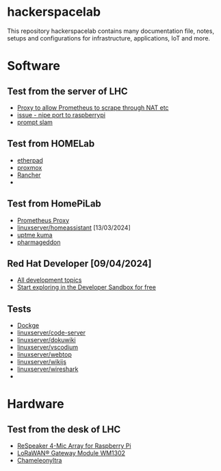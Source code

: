 # hackerspacelab
This repository hackerspacelab contains many documentation file, notes, setups and configurations for infrastructure, applications, IoT and more.

# Software

## Test from the server of LHC
- [Proxy to allow Prometheus to scrape through NAT etc](https://github.com/prometheus-community/PushProx)
- [issue - nipe port to raspberrypi](https://github.com/htrgouvea/nipe/issues/112)
- [prompt slam](https://github.com/Francesco-Sch/prompt-slam)

## Test from HOMELab
- [etherpad](https://www.digitalocean.com/community/tutorials/how-to-install-the-etherpad-collaborative-web-editor-on-ubuntu-20-04)
- [proxmox](https://www.proxmox.com/en/)
- [Rancher](https://ranchermanager.docs.rancher.com/getting-started/installation-and-upgrade/other-installation-methods/rancher-on-a-single-node-with-docker)
- 
## Test from HomePiLab
- [Prometheus Proxy](https://github.com/pambrose/prometheus-proxy)
- [linuxserver/homeassistant](https://docs.linuxserver.io/images/docker-homeassistant/) [13/03/2024]
- [uptme kuma](https://github.com/louislam/uptime-kuma)
- [pharmageddon](https://github.com/gasman/pharmageddon)

## Red Hat Developer [09/04/2024]
- [All development topics](https://developers.redhat.com/topics)
- [Start exploring in the Developer Sandbox for free](https://developers.redhat.com/developer-sandbox)


## Tests
- [Dockge](https://dockge.kuma.pet/)
- [linuxserver/code-server](https://docs.linuxserver.io/images/docker-code-server/)
- [linuxserver/dokuwiki](https://docs.linuxserver.io/images/docker-dokuwiki/)
- [linuxserver/vscodium](https://docs.linuxserver.io/images/docker-vscodium/)
- [linuxserver/webtop](https://docs.linuxserver.io/images/docker-webtop/)
- [linuxserver/wikijs](https://docs.linuxserver.io/images/docker-wikijs/)
- [linuxserver/wireshark](https://docs.linuxserver.io/images/docker-wireshark/)
- 

# Hardware
## Test from the desk of LHC
- [ReSpeaker 4-Mic Array for Raspberry Pi](https://wiki.seeedstudio.com/ReSpeaker_4_Mic_Array_for_Raspberry_Pi/)
- [LoRaWAN® Gateway Module WM1302](https://wiki.seeedstudio.com/WM1302_module/#quick-start-with-wm1302)
- [Chameleonyltra](https://github.com/RfidResearchGroup/ChameleonUltra)
